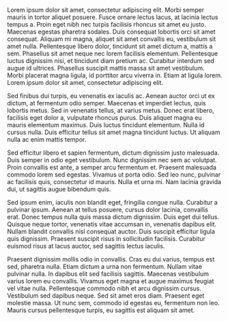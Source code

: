 

Lorem ipsum dolor sit amet, consectetur adipiscing elit. Morbi semper mauris in tortor aliquet posuere. Fusce ornare lectus lacus, at lacinia lectus tempus a. Proin eget nibh nec turpis facilisis rhoncus sit amet eu justo. Maecenas egestas pharetra sodales. Duis consequat lobortis orci sit amet consequat. Aliquam mi magna, aliquet sit amet convallis eu, vestibulum sit amet nulla. Pellentesque libero dolor, tincidunt sit amet dictum a, mattis a sem. Phasellus sit amet neque nec lorem facilisis elementum. Pellentesque luctus dignissim nisi, et tincidunt diam pretium ac. Curabitur interdum sed augue id ultrices. Phasellus suscipit mattis massa sit amet vestibulum. Morbi placerat magna ligula, id porttitor arcu viverra in. Etiam at ligula lorem. Lorem ipsum dolor sit amet, consectetur adipiscing elit.

Sed finibus dui turpis, eu venenatis ex iaculis ac. Aenean auctor orci ut ex dictum, at fermentum odio semper. Maecenas et imperdiet lectus, quis lobortis metus. Sed in venenatis tellus, at varius metus. Donec erat libero, facilisis eget dolor a, vulputate rhoncus purus. Duis aliquet magna eu mauris elementum maximus. Duis luctus tincidunt elementum. Nulla id cursus nulla. Duis efficitur tellus sit amet magna tincidunt luctus. Ut aliquam nulla ac enim mattis tempor.

Sed efficitur libero et sapien fermentum, dictum dignissim justo malesuada. Duis semper in odio eget vestibulum. Nunc dignissim nec sem ac volutpat. Proin convallis est ante, a semper arcu fermentum et. Praesent malesuada commodo lorem sed egestas. Vivamus ut porta odio. Sed leo nunc, pulvinar ac facilisis quis, consectetur id mauris. Nulla et urna mi. Nam lacinia gravida dui, ut sagittis augue bibendum quis.

Sed ipsum enim, iaculis non blandit eget, fringilla congue nulla. Curabitur a pulvinar ipsum. Aenean at tellus posuere, cursus dolor lacinia, convallis erat. Donec tempus nulla quis massa dictum dignissim. Duis eget dui tellus. Quisque neque tortor, venenatis vitae accumsan in, venenatis dapibus elit. Nullam blandit convallis nisl consequat auctor. Duis suscipit efficitur ligula quis dignissim. Praesent suscipit risus in sollicitudin facilisis. Curabitur euismod risus at lacus auctor, sed sagittis lectus iaculis.

Praesent dignissim mollis odio in convallis. Cras eu dui varius, tempus est sed, pharetra nulla. Etiam dictum a urna non fermentum. Nullam vitae pulvinar nulla. In dapibus elit sed facilisis sagittis. Maecenas vestibulum varius lorem eu convallis. Vivamus eget magna et augue maximus feugiat vel vitae nulla. Pellentesque commodo nibh et arcu dignissim cursus. Vestibulum sed dapibus neque. Sed sit amet eros diam. Praesent eget molestie massa. Ut nunc sem, commodo id egestas eu, fermentum non leo. Mauris cursus pellentesque turpis, eu sagittis est aliquam sit amet. 